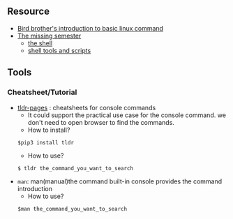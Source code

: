 

## Resource
- [Bird brother's introduction to basic linux command](https://linux.vbird.org/linux_basic/redhat6.1/linux_06command.php)
- [The missing semester](https://missing.csail.mit.edu/)
    - [the shell](https://missing.csail.mit.edu/2020/course-shell/)
    - [shell tools and scripts](https://missing.csail.mit.edu/2020/shell-tools/)

## Tools

### Cheatsheet/Tutorial
- [tldr-pages](https://github.com/tldr-pages/tldr) : cheatsheets for console commands
    - It could support the practical use case for the console command. we don't need to open browser to find the commands.
    - How to install?
    ```
    $pip3 install tldr 
    ```
    - How to use?
    ```
    $ tldr the_command_you_want_to_search
    ```
- `man`: man(manual)the command built-in console provides the command introduction
    - How to use?
    ```
    $man the_command_you_want_to_search
    ```